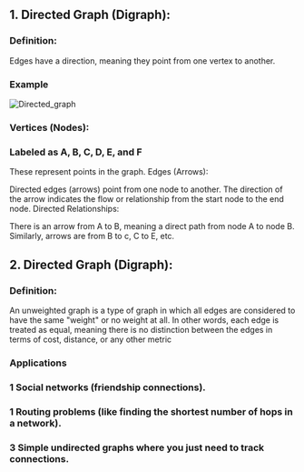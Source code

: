 ## 1. Directed Graph (Digraph):
### Definition:
Edges have a direction, meaning they point from one vertex to another.
### Example
![Directed_graph](https://github.com/user-attachments/assets/eb006718-d8da-45a4-9c3d-5e1cef000b38)
### Vertices (Nodes):

### Labeled as A, B, C, D, E, and F 
These represent points in the graph.
Edges (Arrows):

Directed edges (arrows) point from one node to another.
The direction of the arrow indicates the flow or relationship from the start node to the end node.
Directed Relationships:

There is an arrow from A to B, meaning a direct path from node A to node B.
Similarly, arrows are from B to c, C to E, etc.


## 2. Directed Graph (Digraph):
### Definition:
An unweighted graph is a type of graph in which all edges are considered to have the same "weight" or no weight at all. In other words, each edge is treated as equal, meaning there is no distinction between the edges in terms of cost, distance, or any other metric

### Applications
### 1 Social networks (friendship connections).
### 1 Routing problems (like finding the shortest number of hops in a network).
### 3 Simple undirected graphs where you just need to track connections.

